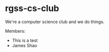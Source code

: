 # rgss-cs-club
We're a computer science club and we do things.

Members:
- This is a test
- James Shao